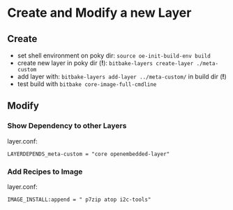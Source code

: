 # Create and Modify a new Layer

## Create

- set shell environment on poky dir: `source oe-init-build-env build`
- create new layer in poky dir (**!**): `bitbake-layers create-layer ./meta-custom`
- add layer with: `bitbake-layers add-layer ../meta-custom/` in build dir (**!**)
- test build with `bitbake core-image-full-cmdline`

## Modify

### Show Dependency to other Layers

layer.conf:

`LAYERDEPENDS_meta-custom = "core openembedded-layer"`

### Add Recipes to Image

layer.conf:

`IMAGE_INSTALL:append = " p7zip atop i2c-tools"`
